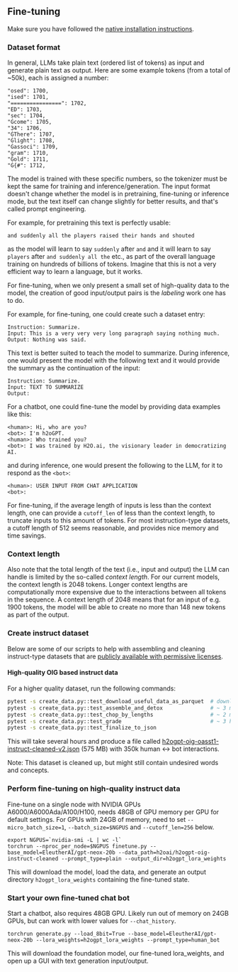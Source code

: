 ## Fine-tuning

Make sure you have followed the [native installation instructions](INSTALL.md).

### Dataset format

In general, LLMs take plain text (ordered list of tokens) as input and generate plain text as output.
Here are some example tokens (from a total of ~50k), each is assigned a number:
```text
"osed": 1700,
"ised": 1701,
"================": 1702,
"ED": 1703,
"sec": 1704,
"Ġcome": 1705,
"34": 1706,
"ĠThere": 1707,
"Ġlight": 1708,
"Ġassoci": 1709,
"gram": 1710,
"Ġold": 1711,
"Ġ{#": 1712,
```
The model is trained with these specific numbers, so the tokenizer must be kept the same for training and inference/generation.
The input format doesn't change whether the model is in pretraining, fine-tuning or inference mode, but the text itself can change slightly for better results, and that's called prompt engineering.

For example, for pretraining this text is perfectly usable:
```text
and suddenly all the players raised their hands and shouted
```
as the model will learn to say `suddenly` after `and` and it will learn to say `players` after `and suddenly all the` etc., as 
part of the overall language training on hundreds of billions of tokens. Imagine that this is not a very efficient way to learn a language, but it works.

For fine-tuning, when we only present a small set of high-quality data to the model, the creation of good input/output pairs is the *labeling* work one has to do.

For example, for fine-tuning, one could create such a dataset entry:
```text
Instruction: Summarize.
Input: This is a very very very long paragraph saying nothing much.
Output: Nothing was said.
```
This text is better suited to teach the model to summarize. During inference, one would present the model with the following text and it would provide the summary as the continuation of the input:
```text
Instruction: Summarize.
Input: TEXT TO SUMMARIZE
Output:
```

For a chatbot, one could fine-tune the model by providing data examples like this:
```text
<human>: Hi, who are you?
<bot>: I'm h2oGPT.
<human>: Who trained you?
<bot>: I was trained by H2O.ai, the visionary leader in democratizing AI.
```

and during inference, one would present the following to the LLM, for it to respond as the `<bot>`:
```text
<human>: USER INPUT FROM CHAT APPLICATION
<bot>:
```

For fine-tuning, if the average length of inputs is less than the context length, one can provide a `cutoff_len` of less than the context length, to truncate inputs to this amount of tokens. For most instruction-type datasets, a cutoff length of 512 seems reasonable, and provides nice memory and time savings.

### Context length

Also note that the total length of the text (i.e., input and output) the LLM can handle is limited by the so-called *context length*. For our current models, the context length is 2048 tokens. Longer context lengths are computationally more expensive due to the interactions between all tokens in the sequence.
A context length of 2048 means that for an input of e.g. 1900 tokens, the model will be able to create no more than 148 new tokens as part of the output.


### Create instruct dataset

Below are some of our scripts to help with assembling and cleaning instruct-type datasets that are
[publicly available with permissive licenses](https://huggingface.co/datasets/laion/OIG).

#### High-quality OIG based instruct data

For a higher quality dataset, run the following commands:
```bash
pytest -s create_data.py::test_download_useful_data_as_parquet  # downloads ~ 4.2GB of open-source permissive data
pytest -s create_data.py::test_assemble_and_detox               # ~ 3 minutes, 3.9M clean conversations
pytest -s create_data.py::test_chop_by_lengths                  # ~ 2 minutes, 2.9M clean and long enough conversations
pytest -s create_data.py::test_grade                            # ~ 3 hours, keeps only high quality data
pytest -s create_data.py::test_finalize_to_json
```
This will take several hours and produce a file called [h2ogpt-oig-oasst1-instruct-cleaned-v2.json](https://huggingface.co/datasets/h2oai/h2ogpt-oig-oasst1-instruct-cleaned-v2) (575 MB) with 350k human <-> bot interactions.

Note: This dataset is cleaned up, but might still contain undesired words and concepts.

### Perform fine-tuning on high-quality instruct data

Fine-tune on a single node with NVIDIA GPUs A6000/A6000Ada/A100/H100, needs 48GB of GPU memory per GPU for default settings.
For GPUs with 24GB of memory, need to set `--micro_batch_size=1`, `--batch_size=$NGPUS` and `--cutoff_len=256` below.
```
export NGPUS=`nvidia-smi -L | wc -l`
torchrun --nproc_per_node=$NGPUS finetune.py --base_model=EleutherAI/gpt-neox-20b --data_path=h2oai/h2ogpt-oig-instruct-cleaned --prompt_type=plain --output_dir=h2ogpt_lora_weights
```
This will download the model, load the data, and generate an output directory `h2ogpt_lora_weights` containing the fine-tuned state.


### Start your own fine-tuned chat bot

Start a chatbot, also requires 48GB GPU. Likely run out of memory on 24GB GPUs, but can work with lower values for `--chat_history`.
```
torchrun generate.py --load_8bit=True --base_model=EleutherAI/gpt-neox-20b --lora_weights=h2ogpt_lora_weights --prompt_type=human_bot
```
This will download the foundation model, our fine-tuned lora_weights, and open up a GUI with text generation input/output.
